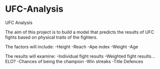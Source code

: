 # UFC-Analysis
UFC Analysis

The aim of this project is to build a model that predicts the results of UFC fights based on physical traits of the fighters.

The factors will include:
-Height
-Reach
-Ape index
-Weight
-Age

The results will examine:
-Individual fight results
-Weighted fight results... ELO?
-Chances of being the champion
-Win streaks 
-Title Defences
